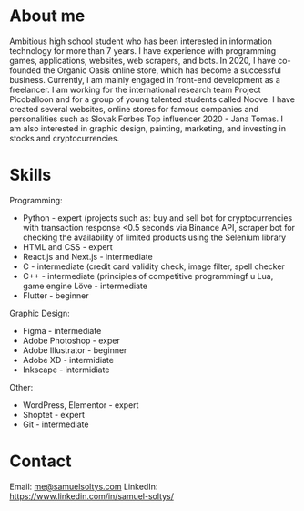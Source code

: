 # About me
Ambitious high school student who has been interested in information technology for more than 7 years. I
have experience with programming games, applications, websites, web scrapers, and bots. In 2020, I have co-founded the Organic Oasis online store, which has become a successful business. Currently, I am mainly engaged in front-end development as a freelancer. I am working for the international research team Project Picoballoon and for a group of young talented students called Noove. I have created several websites, online stores for famous companies and personalities such as Slovak Forbes Top influencer 2020 - Jana Tomas. I am also interested in graphic design, painting, marketing, and investing in stocks and cryptocurrencies.


# Skills 
Programming:
- Python - expert (projects such as: buy and sell bot for cryptocurrencies with transaction response <0.5 seconds via Binance API, scraper bot for checking the availability of limited products using the Selenium library
- HTML and CSS - expert
- React.js and Next.js - intermediate
- C - intermediate (credit card validity check, image filter, spell checker
- C++ - intermediate (principles of competitive programmingf u Lua, game engine Löve - intermediate
- Flutter - beginner

Graphic Design:
- Figma - intermediate
- Adobe Photoshop - exper
- Adobe Illustrator - beginner 
- Adobe XD - intermidiate
- Inkscape - intermidiate

Other:
- WordPress, Elementor - expert
- Shoptet - expert
- Git - intermediate

# Contact
Email: [me@samuelsoltys.com](mailto:me@samuelsoltys.com)
LinkedIn: https://www.linkedin.com/in/samuel-soltys/
